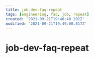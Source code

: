 ```yaml
---
title: job-dev-faq-repeat
tags: [engineering, faq, job, repeat]
created: '2021-09-21T19:48:40.202Z'
modified: '2021-09-21T19:49:00.817Z'
---
```


# job-dev-faq-repeat


